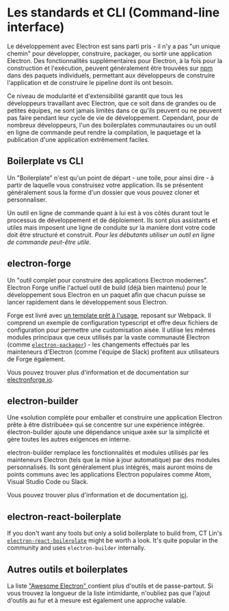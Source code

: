 # Les standards et CLI (Command-line interface)

Le développement avec Electron est sans parti pris - il n'y a pas "un unique chemin" pour développer, construire, packager, ou sortir une application Electron. Des fonctionnalités supplémentaires pour Electron, à la fois pour la construction et l'exécution, peuvent généralement être trouvées sur [npm](https://www.npmjs.com/search?q=electron) dans des paquets individuels, permettant aux développeurs de construire l'application et de construire le pipeline dont ils ont besoin.

Ce niveau de modularité et d'extensibilité garantit que tous les développeurs travaillant avec Electron, que ce soit dans de grandes ou de petites équipes, ne sont jamais limités dans ce qu'ils peuvent ou ne peuvent pas faire pendant leur cycle de vie de développement. Cependant, pour de nombreux développeurs, l'un des boilerplates communautaires ou un outil en ligne de commande peut rendre la compilation, le paquetage et la publication d'une application extrêmement faciles.

## Boilerplate vs CLI

Un "Boilerplate" n'est qu'un point de départ - une toile, pour ainsi dire - à partir de laquelle vous construisez votre application. Ils se présentent généralement sous la forme d'un dossier que vous pouvez cloner et personnaliser.

Un outil en ligne de commande quant à lui est à vos côtés durant tout le processus de développement et de déploiement. Ils sont plus assistants et utiles mais imposent une ligne de conduite sur la manière dont votre code doit être structuré et construit. *Pour les débutants utiliser un outil en ligne de commande peut-être utile*.

## electron-forge

Un "outil complet pour construire des applications Electron modernes". Electron Forge unifie l'actuel outil de build (déjà bien maintenu) pour le développement sous Electron en un paquet afin que chacun puisse se lancer rapidement dans le développement sous Electron.

Forge est livré avec [un template prêt à l'usage](https://electronforge.io/templates), reposant sur Webpack. Il comprend un exemple de configuration typescript et offre deux fichiers de configuration pour permettre une customisation aisée. Il utilise les mêmes modules principaux que ceux utilisés par la vaste communauté Electron (comme [`electron-packager`](https://github.com/electron/electron-packager)) - les changements effectués par les mainteneurs d'Electron (comme l'équipe de Slack) profitent aux utilisateurs de Forge également.

Vous pouvez trouver plus d'information et de documentation sur [electronforge.io](https://electronforge.io/).

## electron-builder

Une «solution complète pour emballer et construire une application Electron prête à être distribuée» qui se concentre sur une expérience intégrée. électron-builder ajoute une dépendance unique axée sur la simplicité et gère toutes les autres exigences en interne.

electron-builder remplace les fonctionnalités et modules utilisés par les mainteneurs Electron (tels que la mise à jour automatique) par des modules personnalisés. Ils sont généralement plus intégrés, mais auront moins de points communs avec les applications Electron populaires comme Atom, Visual Studio Code ou Slack.

Vous pouvez trouver plus d'information et de documentation [ici](https://github.com/electron-userland/electron-builder).

## electron-react-boilerplate

If you don't want any tools but only a solid boilerplate to build from, CT Lin's [`electron-react-boilerplate`](https://github.com/chentsulin/electron-react-boilerplate) might be worth a look. It's quite popular in the community and uses `electron-builder` internally.

## Autres outils et boilerplates

La liste [ "Awesome Electron" ](https://github.com/sindresorhus/awesome-electron#boilerplates) contient plus d'outils et de passe-partout. Si vous trouvez la longueur de la liste intimidante, n'oubliez pas que l'ajout d'outils au fur et à mesure est également une approche valable.
